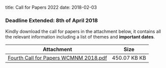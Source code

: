 title: Call for Papers 2022
date: 2018-02-03
 
### Deadline Extended: 8th of April 2018

Kindly download the call for papers in the attachment below, it contains all the relevant information including a list of themes and **important dates**.

| Attachment | Size |
|---|---|
|<a href="/4m-association/files/Fourth Call for Papers WCMNM 2018.pdf">Fourth Call for Papers WCMNM 2018.pdf</a> | 450.07 KB KB |
